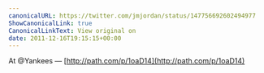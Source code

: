 ```yaml
---
canonicalURL: https://twitter.com/jmjordan/status/147756692602494977
ShowCanonicalLink: true
CanonicalLinkText: View original on
date: 2011-12-16T19:15:15+00:00
---
```

At @Yankees — [http://path.com/p/1oaD14](http://path.com/p/1oaD14)